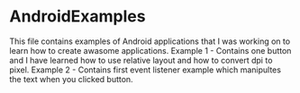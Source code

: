 # AndroidExamples
This file contains examples of Android applications that I was working on to learn how to create awasome applications.
Example 1 - Contains one button and I have learned how to use relative layout and how to convert dpi to pixel.
Example 2 - Contains first event listener example which manipultes the text when you clicked button.

